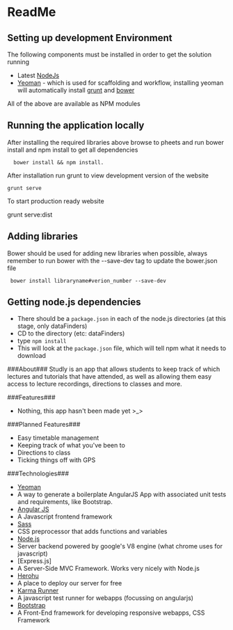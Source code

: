 # ReadMe

## Setting up development Environment
The following components must be installed in order to get the solution running

- Latest [NodeJs](http://nodejs.org/)
- [Yeoman](http://yeoman.io/) - which is used for scaffolding and workflow, installing yeoman will automatically install [grunt](http://gruntjs.com/) and [bower](http://bower.io/)

All of the above are available as NPM modules

## Running the application locally

After installing the required libraries above browse to pheets and run bower install and npm install to get all dependencies

	  bower install && npm install.

After installation run grunt to view development version of the website

	grunt serve


To start production ready website

  grunt serve:dist

## Adding libraries

Bower should be used for adding new libraries when possible, always remember to run bower with the --save-dev tag to update the bower.json file


	 bower install libraryname#verion_number --save-dev

## Getting node.js dependencies
 - There should be a `package.json` in each of the node.js directories (at this stage, only dataFinders)
 - CD to the directory (etc: dataFinders)
 - type `npm install`
 - This will look at the `package.json` file, which will tell npm what it needs to download

###About###
Studly is an app that allows students to keep track of which lectures and tutorials that have attended, as well as allowing them easy access to lecture recordings, directions to classes and more.

###Features###
 - Nothing, this app hasn't been made yet >_>

###Planned Features###
 - Easy timetable management
 - Keeping track of what you've been to
 - Directions to class
 - Ticking things off with GPS

###Technologies###
 - [Yeoman](http://yeoman.io/)
  - A way to generate a boilerplate AngularJS App with associated unit tests and requirements, like Bootstrap.
 - [Angular JS](http://angularjs.org/)
  - A Javascript frontend framework
 - [Sass](http://sass-lang.com/)
  - CSS preprocessor that adds functions and variables
 - [Node.js](http://nodejs.org/)
  - Server backend powered by google's V8 engine (what chrome uses for javascript)
 - [Express.js]
  - A Server-Side MVC Framework. Works very nicely with Node.js
 - [Herohu](https://www.heroku.com/)
  - A place to deploy our server for free
 - [Karma Runner](http://karma-runner.github.io/0.12/index.html)
  - A javascript test runner for webapps (focussing on angularjs)
 - [Bootstrap](http://getbootstrap.com/)
  - A Front-End framework for developing responsive webapps, CSS Framework

